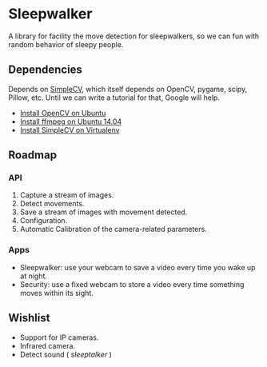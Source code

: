 Sleepwalker
============

A library for facility the move detection for sleepwalkers, so we can fun with random behavior of sleepy people.


Dependencies
-------------

Depends on [SimpleCV][4], which itself depends on OpenCV,
pygame, scipy, Pillow, etc. Until we can write a tutorial for that, Google will help.

  - [Install OpenCV on Ubuntu][1]
  - [Install ffmpeg on Ubuntu 14.04][2]
  - [Install SimpleCV on Virtualenv][3]

Roadmap
--------

### API

  1. Capture a stream of images.
  1. Detect movements.
  1. Save a stream of images with movement detected.
  1. Configuration.
  1. Automatic Calibration of the camera-related parameters.

### Apps
  
  - Sleepwalker: use your webcam to save a video every time you wake up at night.
  - Security: use a fixed webcam to store a video every time something moves within its sight.
 
Wishlist
--------

 - Support for IP cameras.
 - Infrared camera.
 - Detect sound ( *sleeptalker* )


[1]:https://help.ubuntu.com/community/OpenCV
[2]:https://github.com/jayrambhia/Install-OpenCV/issues/28
[3]:https://github.com/sightmachine/SimpleCV#virtualenv
[4]:http://simplecv.org/
